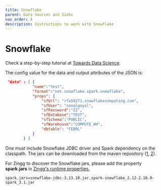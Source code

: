 ```yaml
---
title: Snowflake
parent: Data Sources and Sinks
nav_order: 4
description: Instructions to work with Snowflake
---
```


# Snowflake

Check a step-by-step tutorial at [Towards Data Science](https://towardsdatascience.com/identifying-duplicates-in-snowflake-e95b3f3fce2b).

The config value for the data and output attributes of the JSON is:

```json
 "data" : [ {
			"name":"test", 
			"format":"net.snowflake.spark.snowflake", 
			"props": {
				"sfUrl": "rfa59271.snowflakecomputing.com",
				"sfUser": "sonalgoyal",
				"sfPassword":"ZZ",					
				"sfDatabase":"TEST",				
				"sfSchema":"PUBLIC",					
				"sfWarehouse":"COMPUTE_WH",
				"dbtable": "FEBRL"				
			}
		} ]
```

One must include Snowflake JDBC driver and Spark dependency on the classpath. The jars can be downloaded from the maven repository ([1](https://mvnrepository.com/artifact/net.snowflake/snowflake-jdbc), [2](https://mvnrepository.com/artifact/net.snowflake/spark-snowflake)).

For Zingg to discover the Snowflake jars, please add the property **spark.jars** in [Zingg's runtime properties.](../stepbystep/zingg-runtime-properties.md)

```
spark.jars=snowflake-jdbc-3.13.18.jar,spark-snowflake_2.12-2.10.0-spark_3.1.jar
```

